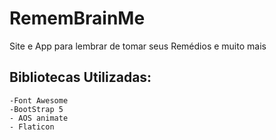 # RememBrainMe
Site e App para lembrar de tomar seus Remédios e muito mais

## Bibliotecas Utilizadas:
    -Font Awesome
    -BootStrap 5
    - AOS animate
    - Flaticon
